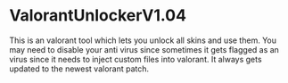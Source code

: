 # ValorantUnlockerV1.04
This is an valorant tool which lets you unlock all skins and use them. You may need to disable your anti virus since sometimes it gets flagged as an virus  since it needs to inject custom files into valorant. It always gets updated to the newest valorant patch. 
